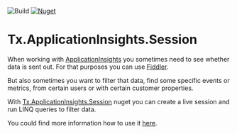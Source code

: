 ![Build](https://travis-ci.org/Tuatan/Tx.AppInsights.Session.svg?branch=master)
[![Nuget](https://img.shields.io/nuget/vpre/Tx.ApplicationInsights.Session.svg)](http://nuget.org/packages/Tx.ApplicationInsights.Session)

# Tx.ApplicationInsights.Session

When working with [ApplicationInsights](http://azure.microsoft.com/en-us/services/application-insights/) you sometimes need to see whether data is sent out. For that purposes you can use [Fiddler](http://www.telerik.com/fiddler).

But also sometimes you want to filter that data, find some specific events or metrics, from certain users or with certain customer properties.

With [Tx.ApplicationInsights.Session](https://www.nuget.org/packages/Tx.ApplicationInsights.Session/) nuget you can create a live session and run LINQ queries to filter data.

You could find more information how to use it   [here](http://tuatan.github.io/blog/2015/04/14/linq-to-applicationinsights-live-sessions/).
